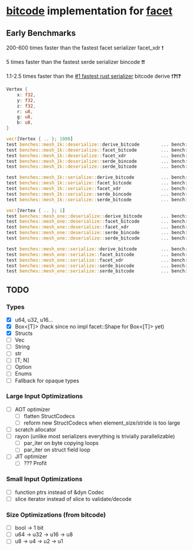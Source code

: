 
# [bitcode](https://crates.io/crates/bitcode) implementation for [facet](https://github.com/facet-rs/facet)

## Early Benchmarks

200-600 times faster than the fastest facet serializer facet_xdr ❗

5 times faster than the fastest serde serializer bincode ❗❗

1.1-2.5 times faster than the [#1 fastest rust serializer](https://github.com/djkoloski/rust_serialization_benchmark) bitcode derive ❗❓❗❓

```rust
Vertex {
    x: f32,
    y: f32,
    z: f32,
    r: u8,
    g: u8,
    b: u8,
}

vec![Vertex { .. }; 1000]
test benches::mesh_1k::deserialize::derive_bitcode        ... bench:       1,364.36 ns/iter (+/- 8.13)
test benches::mesh_1k::deserialize::facet_bitcode         ... bench:       1,246.39 ns/iter (+/- 9.39)
test benches::mesh_1k::deserialize::facet_xdr             ... bench:     239,599.73 ns/iter (+/- 2,684.90)
test benches::mesh_1k::deserialize::serde_bincode         ... bench:       6,389.17 ns/iter (+/- 29.99)
test benches::mesh_1k::deserialize::serde_bitcode         ... bench:      10,880.72 ns/iter (+/- 134.96)

test benches::mesh_1k::serialize::derive_bitcode          ... bench:       2,882.00 ns/iter (+/- 11.64)
test benches::mesh_1k::serialize::facet_bitcode           ... bench:       1,191.61 ns/iter (+/- 4.20)
test benches::mesh_1k::serialize::facet_xdr               ... bench:     665,900.70 ns/iter (+/- 8,286.51)
test benches::mesh_1k::serialize::serde_bincode           ... bench:       5,995.02 ns/iter (+/- 17.22)
test benches::mesh_1k::serialize::serde_bitcode           ... bench:       6,110.18 ns/iter (+/- 47.56)

vec![Vertex { .. }; 1]
test benches::mesh_one::deserialize::derive_bitcode       ... bench:          25.94 ns/iter (+/- 0.19)
test benches::mesh_one::deserialize::facet_bitcode        ... bench:          32.47 ns/iter (+/- 0.70)
test benches::mesh_one::deserialize::facet_xdr            ... bench:         414.10 ns/iter (+/- 13.07)
test benches::mesh_one::deserialize::serde_bincode        ... bench:          16.67 ns/iter (+/- 0.18)
test benches::mesh_one::deserialize::serde_bitcode        ... bench:         133.14 ns/iter (+/- 3.89)

test benches::mesh_one::serialize::derive_bitcode         ... bench:          37.81 ns/iter (+/- 1.54)
test benches::mesh_one::serialize::facet_bitcode          ... bench:          13.75 ns/iter (+/- 0.08)
test benches::mesh_one::serialize::facet_xdr              ... bench:         813.32 ns/iter (+/- 11.59)
test benches::mesh_one::serialize::serde_bincode          ... bench:           5.88 ns/iter (+/- 0.15)
test benches::mesh_one::serialize::serde_bitcode          ... bench:         268.27 ns/iter (+/- 4.08)
```

## TODO

### Types
- [x] u64, u32, u16...
- [x] Box<[T]> (hack since no impl facet::Shape for Box<[T]> yet)
- [x] Structs
- [ ] Vec<T>
- [ ] String
- [ ] str
- [ ] [T; N]
- [ ] Option
- [ ] Enums
- [ ] Fallback for opaque types

### Large Input Optimizations
- [ ] AOT optimizer
    - [ ] flatten StructCodecs
    - [ ] reform new StructCodecs when element_size/stride is too large
- [ ] scratch allocator
- [ ] rayon (unlike most serializers everything is trivially parallelizable)
    - [ ] par_iter on byte copying loops
    - [ ] par_iter on struct field loop
- [ ] JIT optimizer
    - [ ] ??? Profit

### Small Input Optimizations
- [ ] function ptrs instead of &dyn Codec
- [ ] slice iterator instead of slice to validate/decode

### Size Optimizations (from bitcode)
- [ ] bool -> 1 bit
- [ ] u64 -> u32 -> u16 -> u8
- [ ] u8 -> u4 -> u2 -> u1
